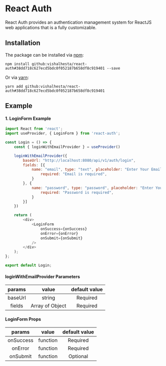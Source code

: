 # React Auth
React Auth provides an authentication management system for ReactJS web applications that is a fully customizable.
## Installation

The package can be installed via [npm](https://github.com/npm/cli):

```
npm install github:vishalhesta/react-auth#38dd718c627ecd5bdc0f052187b658df8c919401 --save
```

Or via [yarn](https://github.com/yarnpkg/yarn):

```
yarn add github:vishalhesta/react-auth#38dd718c627ecd5bdc0f052187b658df8c919401
```

## Example

#### 1. LoginForm Example

```js
import React from 'react';
import useProvider, { LoginForm } from 'react-auth';

const Login = () => {
	const { loginWithEmailProvider } = useProvider()

	loginWithEmailProvider({
		baseUrl: "http://localhost:8080/api/v1/auth/login",
		fields: [{
			name: "email", type: "text", placeholder: "Enter Your Email", rules: {
				required: "Email is required",
			}
		}, {
			name: "password", type: "password", placeholder: "Enter Your Password", rules: {
				required: "Password is required",
			}
		}]
	})

	return (
		<div>
			<LoginForm
				onSuccess={onSuccess}
				onError={onError}
				onSubmit={onSubmit}
			/>
		</div>
	);
};

export default Login;
```

#### loginWithEmailProvider Parameters
|    params    |     value           |                default value                        |
|:------------:|:-------------------:|:---------------------------------------------------:|
|     baseUrl  |     string          |                Required                             |
|     fields   |   Array  of Object  |                Required                             |

#### LoginForm Props
|    params    |     value           |                default value                        |
|:------------:|:-------------------:|:---------------------------------------------------:|
|     onSuccess  |     function        |                Required                           |
|     onError    |     function        |                Required                           |
|     onSubmit   |     function        |                Optional                           |